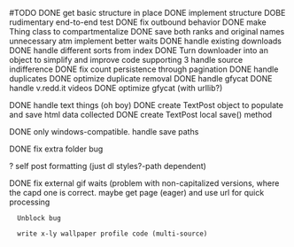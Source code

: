 #TODO
DONE     get basic structure in place
DONE     implement structure
DOBE     rudimentary end-to-end test
DONE     fix outbound behavior
DONE     make Thing class to compartmentalize
DONE     save both ranks and original names
unnecessary atm     implement better waits
DONE     handle existing downloads
DONE     handle different sorts from index
DONE     Turn downloader into an object to simplify and improve code
supporting 3     handle source indifference
DONE     fix count persistence through pagination
DONE     handle duplicates
DONE     optimize duplicate removal
DONE     handle gfycat
DONE     handle v.redd.it videos
DONE     optimize gfycat (with urllib?)

DONE     handle text things (oh boy)
DONE        create TextPost object to populate and save html data collected
DONE        create TextPost local save() method

DONE     only windows-compatible. handle save paths

DONE     fix extra folder bug

?     self post formatting (just dl styles?-path dependent)

DONE     fix external gif waits (problem with non-capitalized versions, where the capd one is correct.
         maybe get page (eager) and use url for quick processing

      Unblock bug

      write x-ly wallpaper profile code (multi-source)
